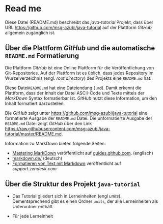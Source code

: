 # Read me

Diese Datei (README.md) beschreibt das  _java-tutorial_ Projekt, dass über URL
https://github.com/msg-azubi/java-tutorial auf der Plattform _GitHub_ allgemein zugänglich ist.

## Über die Plattform _GitHub_ und die automatische `README.md` Formatierung

Die Plattform _GitHub_ ist eine Online Plattform für die Veröffentlichung von Git-Repositories.
Auf der Plattform ist es üblich, dass jedes Repository im Wurzelverzeichnis (engl. _root directory_)
des Projekts eine `README.md` hat.

Diese Datei`README.md` hat eine Dateiendung (`.md`). Damit erkennt die Plattform, dass der Inhalt
der Datei ASCII-Code und Texte mittels der _MarkDown_ Syntax formatierbar ist. 
_GitHub_ nutzt diese Information, um den Inhalt formatiert darzustellen.

Die _GitHub_
zeigt unter https://github.com/msg-azubi/java-tutorial eine formatierte Ausgabe  der `README.md` Datei.
Die unformatierte Ausgabe der `README.md` Datei zeigt _GitHub_ über den Link 
https://raw.githubusercontent.com/msg-azubi/java-tutorial/master/README.md.

Information zu MarkDown bieten folgende Seiten:
-  [Mastering MarkDown](https://guides.github.com/features/mastering-markdown/) veröffentlicht auf
   [guides.github.com](https://guides.github.com). (englisch)
-  [markdown.de/](https://markdown.de/) (deutsch)
-  [Formatieren von Text mit Markdown](https://support.zendesk.com/hc/de/articles/203691016-Formatieren-von-Text-mit-Markdown)
   veröffentlicht auf _support.zendesk.com_
   
 
##  Über die Struktur des  Projekt  `java-tutorial`

- Das Tutorial gliedert sich in Lerneinheiten (engl _units_).
  Dementsprechend gibt es einen Ordner `units`, der alle Lerneinheiten als Unterordner enthält.
  
- Für jede Lerneinheit 
   









